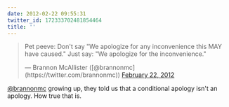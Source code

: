 ```yaml
---
date: 2012-02-22 09:55:31
twitter_id: 172333702481854464
title: ''
---
```


<blockquote class="twitter-tweet"><p lang="en" dir="ltr">Pet peeve: Don&#39;t say &quot;We apologize for any inconvenience this MAY have caused.&quot; Just say: &quot;We apologize for the inconvenience.&quot;</p>&mdash; Brannon McAllister ([@brannonmc](https://twitter.com/brannonmc)) <a href="https://twitter.com/brannonmc/status/172321407370399744?ref_src=twsrc%5Etfw">February 22, 2012</a></blockquote>
<script async src="https://platform.twitter.com/widgets.js" charset="utf-8"></script>

[@brannonmc](https://twitter.com/brannonmc) growing up, they told us that a conditional apology isn't an apology. How true that is.
